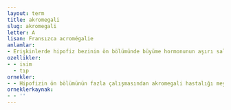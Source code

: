 ```yaml
---
layout: term
title: akromegali
slug: akromegali
letter: A
lisan: Fransızca acromégalie
anlamlar:
- Erişkinlerde hipofiz bezinin ön bölümünde büyüme hormonunun aşırı salgılanması sonucu ortaya çıkan özellikle yüz, çene, eller ve ayaklarda büyüme ile belirginleşen hastalık
ozellikler:
- - isim
  - tıp
ornekler:
- - Hipofizin ön bölümünün fazla çalışmasından akromegali hastalığı meydana gelir.
orneklerkaynak:
- - ''
---
```

